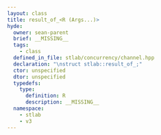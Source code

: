 ```yaml
---
layout: class
title: result_of_<R (Args...)>
hyde:
  owner: sean-parent
  brief: __MISSING__
  tags:
    - class
  defined_in_file: stlab/concurrency/channel.hpp
  declaration: "\nstruct stlab::result_of_;"
  ctor: unspecified
  dtor: unspecified
  typedefs:
    type:
      definition: R
      description: __MISSING__
  namespace:
    - stlab
    - v3
---
```

